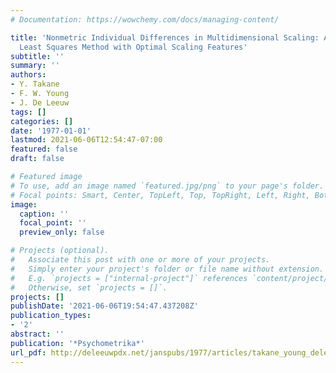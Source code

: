```yaml
---
# Documentation: https://wowchemy.com/docs/managing-content/

title: 'Nonmetric Individual Differences in Multidimensional Scaling: An Alternating
  Least Squares Method with Optimal Scaling Features'
subtitle: ''
summary: ''
authors:
- Y. Takane
- F. W. Young
- J. De Leeuw
tags: []
categories: []
date: '1977-01-01'
lastmod: 2021-06-06T12:54:47-07:00
featured: false
draft: false

# Featured image
# To use, add an image named `featured.jpg/png` to your page's folder.
# Focal points: Smart, Center, TopLeft, Top, TopRight, Left, Right, BottomLeft, Bottom, BottomRight.
image:
  caption: ''
  focal_point: ''
  preview_only: false

# Projects (optional).
#   Associate this post with one or more of your projects.
#   Simply enter your project's folder or file name without extension.
#   E.g. `projects = ["internal-project"]` references `content/project/deep-learning/index.md`.
#   Otherwise, set `projects = []`.
projects: []
publishDate: '2021-06-06T19:54:47.437208Z'
publication_types:
- '2'
abstract: ''
publication: '*Psychometrika*'
url_pdf: http://deleeuwpdx.net/janspubs/1977/articles/takane_young_deleeuw_A_77.pdf
---
```

